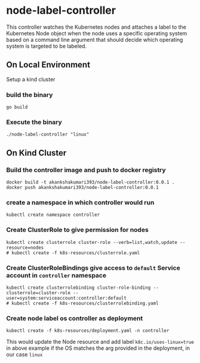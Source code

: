 # node-label-controller

This controller watches the Kubernetes nodes and attaches a label to the Kubernetes
Node object when the node uses a specific operating system based on a command line argument
that should decide which operating system is targeted to be labeled. 

## On Local Environment
Setup a kind cluster

### build the binary

```
go build
```

### Execute the binary

```
./node-label-controller "linux"
```

## On Kind Cluster

### Build the controller image and push to docker registry 
```
docker build -t akankshakumari393/node-label-controller:0.0.1 .
docker push akankshakumari393/node-label-controller:0.0.1
```

### create a namespace in which controller would run

```
kubectl create namespace controller
```

### Create ClusterRole to give permission for nodes 

```
kubectl create clusterrole cluster-role --verb=list,watch,update --resource=nodes
# kubectl create -f k8s-resources/clusterrole.yaml
```

### Create ClusterRoleBindings give access to `default` Service account in `controller` namespace 

```
kubectl create clusterrolebinding cluster-role-binding --clusterrole=cluster-role --user=system:serviceaccount:controller:default
# kubectl create -f k8s-resources/clusterrolebinding.yaml
```

### Create node label os controller as deployment
```
kubectl create -f k8s-resources/deployment.yaml -n controller
```

This would update the Node resource and add label `k8c.io/uses-linux=true` in above example if the OS matches the arg provided in the deployment, in our case `linux`